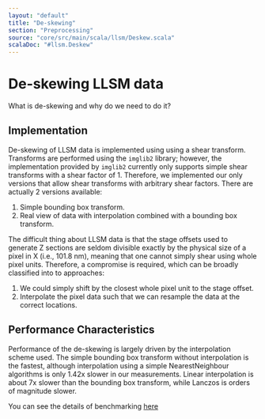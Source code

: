 ```yaml
---
layout: "default"
title: "De-skewing"
section: "Preprocessing"
source: "core/src/main/scala/llsm/Deskew.scala"
scalaDoc: "#llsm.Deskew"
---
```


# De-skewing LLSM data
What is de-skewing and why do we need to do it?


## Implementation
De-skewing of LLSM data is implemented using using a shear transform. Transforms are performed using the `imglib2` library; however, the implementation provided by `imglib2` currently only supports simple shear transforms with a shear factor of 1. Therefore, we implemented our only versions that allow shear transforms with arbitrary shear factors.
There are actually 2 versions available:
1. Simple bounding box transform.
2. Real view of data with interpolation combined with a bounding box transform.

The difficult thing about LLSM data is that the stage offsets used to generate
Z sections are seldom divisible exactly by the physical size of a pixel in X (i.e., 101.8 nm), meaning that one cannot simply shear using whole pixel units. Therefore, a compromise is required, which can be broadly classified into to approaches:
1. We could simply shift by the closest whole pixel unit to the stage offset.
2. Interpolate the pixel data such that we can resample the data at the correct locations.

## Performance Characteristics
Performance of the de-skewing is largely driven by the interpolation scheme used. The simple bounding box transform without interpolation is the fastest, although interpolation using a simple NearestNeighbour algorithms is only 1.42x slower in our measurements. Linear interpolation is about 7x slower than the bounding box transform, while Lanczos is orders of magnitude slower.

You can see the details of benchmarking [here](deskew_benchmark.html)


